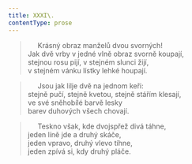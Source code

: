 ```yaml
---
title: XXXI\.
contentType: prose
---
```


>      Krásný obraz manželů dvou svorných!  
> Jak dvě vrby v jedné vlně obraz svorně koupají,  
> stejnou rosu pijí, v stejném slunci žijí,  
> v stejném vánku lístky lehké houpají.

>      Jsou jak lilje dvě na jednom keři:  
> stejně pučí, stejně kvetou, stejně stářím klesají,  
> ve své sněhobílé barvě lesky  
> barev duhových všech chovají.

>      Teskno však, kde dvojspřež divá táhne,  
> jeden líně jde a druhý skáče,  
> jeden vpravo, druhý vlevo tíhne,  
> jeden zpívá si, kdy druhý pláče.
